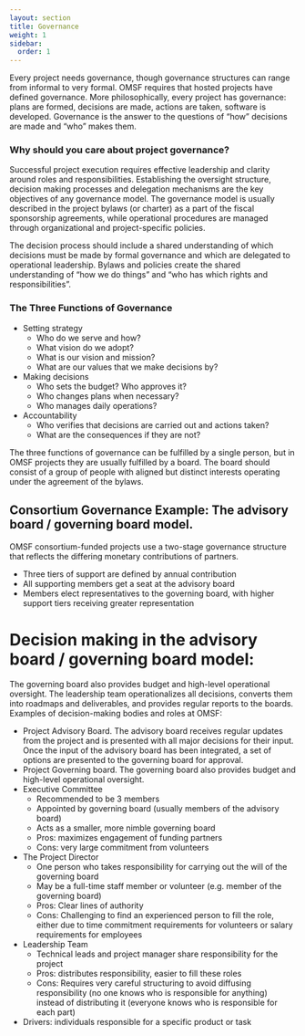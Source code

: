 ```yaml
---
layout: section
title: Governance
weight: 1
sidebar:
  order: 1
---
```

Every project needs governance, though governance structures can range from informal to very formal. OMSF requires that hosted projects have defined governance. More philosophically, every project has governance: plans are formed, decisions are made, actions are taken, software is developed. Governance is the answer to the questions of “how” decisions are made and “who” makes them.

### Why should you care about project governance? 

Successful project execution requires effective leadership and clarity around roles and responsibilities. Establishing the oversight structure, decision making processes and delegation mechanisms are the key objectives of any governance model. The governance model is usually described in the project bylaws (or charter) as a part of the fiscal sponsorship agreements, while operational procedures are managed through organizational and project-specific policies.

The decision process should include a shared understanding of which decisions must be made by formal governance and which are delegated to operational leadership. Bylaws and policies create the shared understanding of “how we do things” and “who has which rights and responsibilities”.

### The Three Functions of Governance
* Setting strategy
  * Who do we serve and how?
  * What vision do we adopt?
  * What is our vision and mission?
  * What are our values that we make decisions by?
* Making decisions
  * Who sets the budget? Who approves it?
  * Who changes plans when necessary?
  * Who manages daily operations?
* Accountability
  * Who verifies that decisions are carried out and actions taken?
  * What are the consequences if they are not?

The three functions of governance can be fulfilled by a single person, but in OMSF projects they are usually fulfilled by a board. The board should consist of a group of people with aligned but distinct interests operating under the agreement of the bylaws.

## Consortium Governance Example: The advisory board / governing board model.

OMSF consortium-funded projects use a two-stage governance structure that reflects the differing monetary contributions of partners.
* Three tiers of support are defined by annual contribution
* All supporting members get a seat at the advisory board
* Members elect representatives to the governing board, with higher support tiers receiving greater representation

# Decision making in the advisory board / governing board model:
 The governing board also provides budget and high-level operational oversight. 
The leadership team operationalizes all decisions, converts them into roadmaps and deliverables, and provides regular reports to the boards. 
Examples of decision-making bodies and roles at OMSF:
* Project Advisory Board. The advisory board receives regular updates from the project and is presented with all major decisions for their input. Once the input of the advisory board has been integrated, a set of options are presented to the governing board for approval.
* Project Governing board. The governing board also provides budget and high-level operational oversight. 
* Executive Committee
  * Recommended to be 3 members
  * Appointed by governing board (usually members of the advisory board)
  * Acts as a smaller, more nimble governing board
  * Pros: maximizes engagement of funding partners
  * Cons: very large commitment from volunteers
* The Project Director
  * One person who takes responsibility for carrying out the will of the governing board
  * May be a full-time staff member or volunteer (e.g. member of the governing board)
  * Pros: Clear lines of authority
  * Cons: Challenging to find an experienced person to fill the role, either due to time commitment requirements for volunteers or salary requirements for employees
* Leadership Team
  * Technical leads and project manager share responsibility for the project
  * Pros: distributes responsibility, easier to fill these roles
  * Cons: Requires very careful structuring to avoid diffusing responsibility (no one knows who is responsible for anything) instead of distributing it (everyone knows who is responsible for each part)
* Drivers: individuals responsible for a specific product or task

